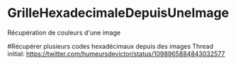# GrilleHexadecimaleDepuisUneImage
Récupération de couleurs d'une image


#Récupérer plusieurs codes hexadécimaux depuis des images
Thread initial: https://twitter.com/humeursdevictor/status/1098965884843032577
